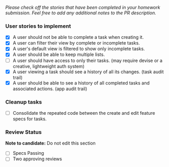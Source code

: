 *Please check off the stories that have been completed in your homework submission. Feel free to add any additional notes to the PR description.*


### User stories to implement
 - [x] A user should not be able to complete a task when creating it.
 - [x] A user can filter their view by complete or incomplete tasks.
 - [x] A user's default view is filtered to show only incomplete tasks.
 - [x] A user should be able to keep multiple lists.
 - [ ] A user should have access to only their tasks. (may require devise or a creative, lightweight auth system)
 - [x] A user viewing a task should see a history of all its changes. (task audit trail)
 - [x] A user should be able to see a history of all completed tasks and associated actions. (app audit trail)

### Cleanup tasks
- [ ] Consolidate the repeated code between the create and edit feature specs for tasks.


### Review Status
**Note to candidate:** Do not edit this section

- [ ] Specs Passing
- [ ] Two approving reviews